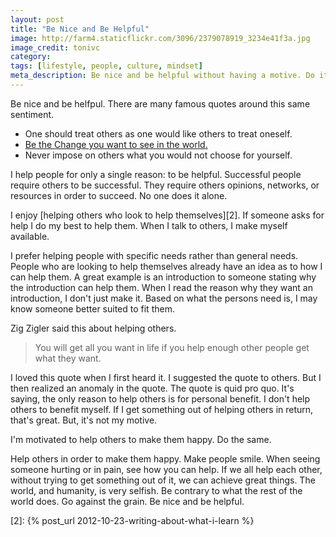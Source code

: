 ```yaml
---
layout: post
title: "Be Nice and Be Helpful"
image: http://farm4.staticflickr.com/3096/2379078919_3234e41f3a.jpg
image_credit: tonivc
category: 
tags: [lifestyle, people, culture, mindset]
meta_description: Be nice and be helpful without having a motive. Do it to see others be happy.
---
```

Be nice and be helfpul. There are many famous quotes around this same sentiment.

* One should treat others as one would like others to treat oneself.
* [Be the Change you want to see in the world.][1]
* Never impose on others what you would not choose for yourself.

I help people for only a single reason: to be helpful. Successful people require others to be successful. They require others opinions, networks, or resources in order to succeed. No one does it alone.

I enjoy [helping others who look to help themselves][2]. If someone asks for help I do my best to help them. When I talk to others, I make myself available. 

I prefer helping people with specific needs rather than general needs. People who are looking to help themselves already have an idea as to how I can help them. A great example is an introduction to someone stating why the introduction can help them. When I read the reason why they want an introduction, I don't just make it. Based on what the persons need is, I may know someone better suited to fit them.

Zig Zigler said this about helping others.

> You will get all you want in life if you help enough other people get what they want.

I loved this quote when I first heard it. I suggested the quote to others. But I then realized an anomaly in the quote. The quote is quid pro quo. It's saying, the only reason to help others is for personal benefit. I don't help others to benefit myself. If I get something out of helping others in return, that's great. But, it's not my motive.

I'm motivated to help others to make them happy. Do the same.

Help others in order to make them happy. Make people smile. When seeing someone hurting or in pain, see how you can help. If we all help each other, without trying to get something out of it, we can achieve great things. The world, and humanity, is very selfish. Be contrary to what the rest of the world does. Go against the grain. Be nice and be helpful.

[1]: http://www.elephantjournal.com/2011/08/be-the-change-you-wish-to-see-in-the-world-not-gandhi/
[2]: {% post_url 2012-10-23-writing-about-what-i-learn %}
